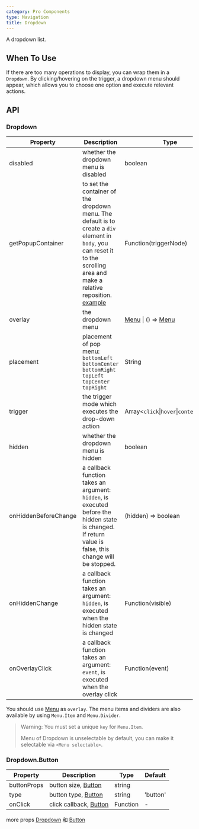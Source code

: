 ```yaml
---
category: Pro Components
type: Navigation
title: Dropdown
---
```


A dropdown list.

## When To Use

If there are too many operations to display, you can wrap them in a `Dropdown`. By clicking/hovering on the trigger, a dropdown menu should appear, which allows you to choose one option and execute relevant actions.

## API

### Dropdown

| Property | Description | Type | Default |
| -------- | ----------- | ---- | ------- |
| disabled | whether the dropdown menu is disabled | boolean | - |
| getPopupContainer | to set the container of the dropdown menu. The default is to create a `div` element in `body`, you can reset it to the scrolling area and make a relative reposition. [example](https://codepen.io/afc163/pen/zEjNOy?editors=0010) | Function(triggerNode) | `() => document.body` |
| overlay | the dropdown menu | [Menu](/components/menu) \| () => [Menu](/components/menu) | - |
| placement | placement of pop menu: `bottomLeft` `bottomCenter` `bottomRight` `topLeft` `topCenter` `topRight` | String | `bottomLeft` |
| trigger | the trigger mode which executes the drop-down action | Array&lt;`click`\|`hover`\|`contextMenu`> | `['click', 'focus']` |
| hidden | whether the dropdown menu is hidden | boolean | - |
| onHiddenBeforeChange | a callback function takes an argument: `hidden`, is executed before the hidden state is changed. If return value is false, this change will be stopped. | (hidden) => boolean | 无 |
| onHiddenChange | a callback function takes an argument: `hidden`, is executed when the hidden state is changed | Function(visible) | - |
| onOverlayClick | a callback function takes an argument: `event`, is executed when the overlay click | Function(event) | - |

You should use [Menu](/components/menu/) as `overlay`. The menu items and dividers are also available by using `Menu.Item` and `Menu.Divider`.

> Warning: You must set a unique `key` for `Menu.Item`.
>
> Menu of Dropdown is unselectable by default, you can make it selectable via `<Menu selectable>`.

### Dropdown.Button

| Property | Description | Type | Default |
| --- | --- | --- | --- |
| buttonProps | button size, [Button](/components-pro/button/) | string | |
| type | button type, [Button](/components-pro/button/) | string | 'button' |
| onClick | click callback, [Button](/components-pro/button/) | Function | - |

more props [Dropdown](/components-pro/dropdown#API) 和 [Button](/components-pro/button#API)
